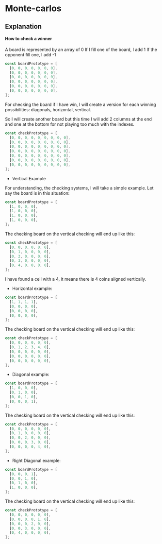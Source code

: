 # Monte-carlos

## Explanation

#### How to check a winner

A board is represented by an array of 0
If I fill one of the board, I add 1
If the opponent fill one, I add -1

```js
const boardPrototype = [
  [0, 0, 0, 0, 0, 0, 0],
  [0, 0, 0, 0, 0, 0, 0],
  [0, 0, 0, 0, 0, 0, 0],
  [0, 0, 0, 0, 0, 0, 0],
  [0, 0, 0, 0, 0, 0, 0],
  [0, 0, 0, 0, 0, 0, 0],
];
```

For checking the board if I have win, I will create a version for each winning possibilities: diagonals, horizontal, vertical.

So I will create another board but this time I will add 2 columns at the end and one at the bottom for not playing too much with the indexes.

```js
const checkPrototype = [
  [0, 0, 0, 0, 0, 0, 0, 0, 0],
  [0, 0, 0, 0, 0, 0, 0, 0, 0],
  [0, 0, 0, 0, 0, 0, 0, 0, 0],
  [0, 0, 0, 0, 0, 0, 0, 0, 0],
  [0, 0, 0, 0, 0, 0, 0, 0, 0],
  [0, 0, 0, 0, 0, 0, 0, 0, 0],
  [0, 0, 0, 0, 0, 0, 0, 0, 0],
];
```

- Vertical Example

For understanding, the checking systems, I will take a simple example. Let say the board is in this situation:

```js
const boardPrototype = [
  [1, 0, 0, 0],
  [1, 0, 0, 0],
  [1, 0, 0, 0],
  [1, 0, 0, 0],
];
```

The checking board on the vertical checking will end up like this:

```js
const checkPrototype = [
  [0, 0, 0, 0, 0, 0],
  [0, 1, 0, 0, 0, 0],
  [0, 2, 0, 0, 0, 0],
  [0, 3, 0, 0, 0, 0],
  [0, 4, 0, 0, 0, 0],
];
```

I have found a cell with a 4, it means there is 4 coins aligned vertically.

- Horizontal example:

```js
const boardPrototype = [
  [1, 1, 1, 1],
  [0, 0, 0, 0],
  [0, 0, 0, 0],
  [0, 0, 0, 0],
];
```

The checking board on the vertical checking will end up like this:

```js
const checkPrototype = [
  [0, 0, 0, 0, 0, 0],
  [0, 1, 2, 3, 4, 0],
  [0, 0, 0, 0, 0, 0],
  [0, 0, 0, 0, 0, 0],
  [0, 0, 0, 0, 0, 0],
];
```

- Diagonal example:

```js
const boardPrototype = [
  [1, 0, 0, 0],
  [0, 1, 0, 0],
  [0, 0, 1, 0],
  [0, 0, 0, 1],
];
```

The checking board on the vertical checking will end up like this:

```js
const checkPrototype = [
  [0, 0, 0, 0, 0, 0],
  [0, 1, 0, 0, 0, 0],
  [0, 0, 2, 0, 0, 0],
  [0, 0, 0, 3, 0, 0],
  [0, 0, 0, 0, 4, 0],
];
```

- Right Diagonal example:

```js
const boardPrototype = [
  [0, 0, 0, 1],
  [0, 0, 1, 0],
  [0, 1, 0, 0],
  [1, 0, 0, 0],
];
```

The checking board on the vertical checking will end up like this:

```js
const checkPrototype = [
  [0, 0, 0, 0, 0, 0],
  [0, 0, 0, 0, 1, 0],
  [0, 0, 0, 2, 0, 0],
  [0, 0, 3, 0, 0, 0],
  [0, 4, 0, 0, 0, 0],
];
```
